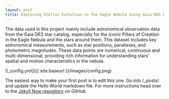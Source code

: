 ```yaml
---
layout: post
title: Exploring Stellar Evolution in the Eagle Nebula Using Gaia DR3 Data
---
```


The data used in this project mainly include astronomical observation data from the Gaia DR3 star catalog, especially for the iconic Pillars of Creation in the Eagle Nebula and the stars around them. This dataset includes key astronomical measurements, such as star positions, parallaxes, and photometric magnitudes. These data points are numerical, continuous and multi-dimensional, providing rich information for understanding stars' spatial and motion characteristics in the nebula.

![_config.yml]({{ site.baseurl }}/images/config.png)

The easiest way to make your first post is to edit this one. Go into /_posts/ and update the Hello World markdown file. For more instructions head over to the [Jekyll Now repository](https://github.com/barryclark/jekyll-now) on GitHub.
